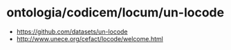 # ontologia/codicem/locum/un-locode

- https://github.com/datasets/un-locode
- http://www.unece.org/cefact/locode/welcome.html